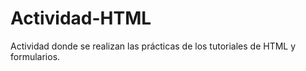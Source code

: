 # Actividad-HTML
Actividad donde se realizan las prácticas de los tutoriales de HTML y formularios.
